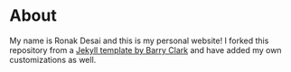 # About
My name is Ronak Desai and this is my personal website! I forked this repository from a [Jekyll template by Barry Clark](https://github.com/barryclark/jekyll-now) and have added my own customizations as well.
